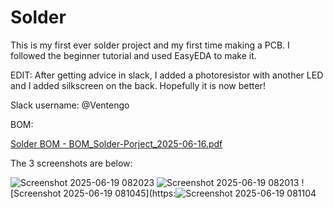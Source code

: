 # Solder
This is my first ever solder project and my first time making a PCB. I followed the beginner tutorial and used EasyEDA to make it.

EDIT: After getting advice in slack, I added a photoresistor with another LED and I added silkscreen on the back. Hopefully it is now better!

Slack username: @Ventengo

BOM:

[Solder BOM - BOM_Solder-Porject_2025-06-16.pdf](https://github.com/user-attachments/files/20760880/Solder.BOM.-.BOM_Solder-Porject_2025-06-16.pdf)




The 3 screenshots are below:




![Screenshot 2025-06-19 082023](https://github.com/user-attachments/assets/5ac58763-2e25-43bc-b072-0699f9be3506)
![Screenshot 2025-06-19 082013](https://github.com/user-attachments/assets/ffeb6c10-b559-4846-9eda-c483e6b67698)
![Screenshot 2025-06-19 081045](https:![Screenshot 2025-06-19 081104](https://github.com/user-attachments/assets/21d0ed2b-3c73-4d90-ac45-840733d9bc9c)
